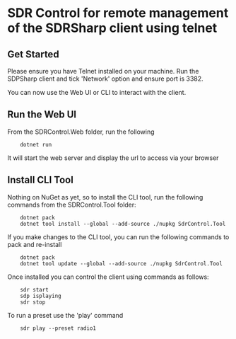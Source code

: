 # SDR Control for remote management of the SDRSharp client using telnet

## Get Started

Please ensure you have Telnet installed on your machine. Run the SDPSharp client and tick 'Network' option and ensure port is 3382.

You can now use the Web UI or CLI to interact with the client.

## Run the Web UI

From the SDRControl.Web folder, run the following

````
    dotnet run
````

It will start the web server and display the url to access via your browser

## Install CLI Tool

Nothing on NuGet as yet, so to install the CLI tool, run the following commands from the SDRControl.Tool folder:

````
    dotnet pack
    dotnet tool install --global --add-source ./nupkg SdrControl.Tool
````

If you make changes to the CLI tool, you can run the following commands to pack and re-install

````
    dotnet pack
    dotnet tool update --global --add-source ./nupkg SdrControl.Tool
````

Once installed you can control the client using commands as follows:

````
    sdr start
    sdp isplaying
    sdr stop
````

To run a preset use the 'play' command

````
    sdr play --preset radio1
````